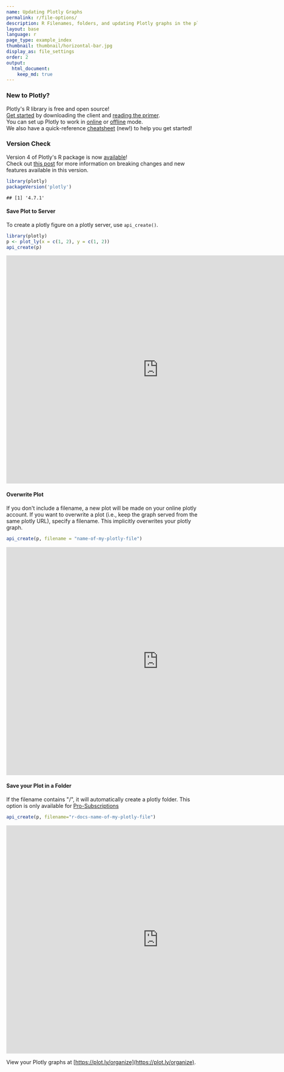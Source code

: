 ```yaml
---
name: Updating Plotly Graphs
permalink: r/file-options/
description: R Filenames, folders, and updating Plotly graphs in the plotly cloud.
layout: base
language: r
page_type: example_index
thumbnail: thumbnail/horizontal-bar.jpg
display_as: file_settings
order: 2
output:
  html_document:
    keep_md: true
---
```



### New to Plotly?

Plotly's R library is free and open source!<br>
[Get started](https://plot.ly/r/getting-started/) by downloading the client and [reading the primer](https://plot.ly/r/getting-started/).<br>
You can set up Plotly to work in [online](https://plot.ly/r/getting-started/#hosting-graphs-in-your-online-plotly-account) or [offline](https://plot.ly/r/offline/) mode.<br>
We also have a quick-reference [cheatsheet](https://images.plot.ly/plotly-documentation/images/r_cheat_sheet.pdf) (new!) to help you get started!

### Version Check

Version 4 of Plotly's R package is now [available](https://plot.ly/r/getting-started/#installation)!<br>
Check out [this post](http://moderndata.plot.ly/upgrading-to-plotly-4-0-and-above/) for more information on breaking changes and new features available in this version.

```r
library(plotly)
packageVersion('plotly')
```

```
## [1] '4.7.1'
```

#### Save Plot to Server
To create a plotly figure on a plotly server, use `api_create()`.


```r
library(plotly)
p <- plot_ly(x = c(1, 2), y = c(1, 2))
api_create(p)
```

<iframe src="https://plot.ly/~RPlotBot/5459.embed" width="800" height="600" id="igraph" scrolling="no" seamless="seamless" frameBorder="0"> </iframe>

#### Overwrite Plot

If you don't include a filename, a new plot will be made on your online plotly account. If you want to overwrite a plot (i.e., keep the graph served from the same plotly URL), specify a filename. This implicitly overwrites your plotly graph.


```r
api_create(p, filename = "name-of-my-plotly-file")
```

<iframe src="https://plot.ly/~RPlotBot/505.embed" width="800" height="600" id="igraph" scrolling="no" seamless="seamless" frameBorder="0"> </iframe>

#### Save your Plot in a Folder
If the filename contains "/", it will automatically create a plotly folder. This option is only available for [Pro-Subscriptions](https://plot.ly/products/cloud/)


```r
api_create(p, filename="r-docs-name-of-my-plotly-file")
```

<iframe src="https://plot.ly/~RPlotBot/5455.embed" width="800" height="600" id="igraph" scrolling="no" seamless="seamless" frameBorder="0"> </iframe>

View your Plotly graphs at [https://plot.ly/organize](https://plot.ly/organize).
